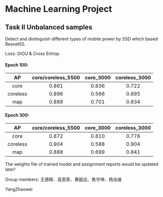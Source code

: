 # Machine Learning Project 
## Task II Unbalanced samples

Detect and distinguish different types of mobile power by SSD which based Resnet50.

Loss: GIOU & Cross Entrop

#### Epoch 100:
| AP |core/coreless_5500|core_3000|coreless_3000|
|:--:|:----------------:| :-----: | :---------: |
|core|0.861|0.836|0.722|
|coreless|0.896|0.566|0.895|
|map|0.888|0.701|0.834|


#### Epoch 300:
| AP |core/coreless_5500|core_3000|coreless_3000|
|:--:|:----------------:| :-----: | :---------: |
|core|0.872|0.810|0.778|
|coreless|0.904|0.588|0.904|
|map|0.888|0.699|0.841|

The weights file of trained model and assignment reports would be updated later!

Group members: 王德辉、高思奇、黄振远、焦守坤、杨兆维

YangZhaowei

<!-- 151
ssd994:
AP for 带电芯充电宝 = 0.7238
AP for 不带电芯充电宝 = 0.8922
Mean AP = 0.8080
~~~~~~~~
Results:
0.724
0.892
0.808
~~~~~~~~ -->